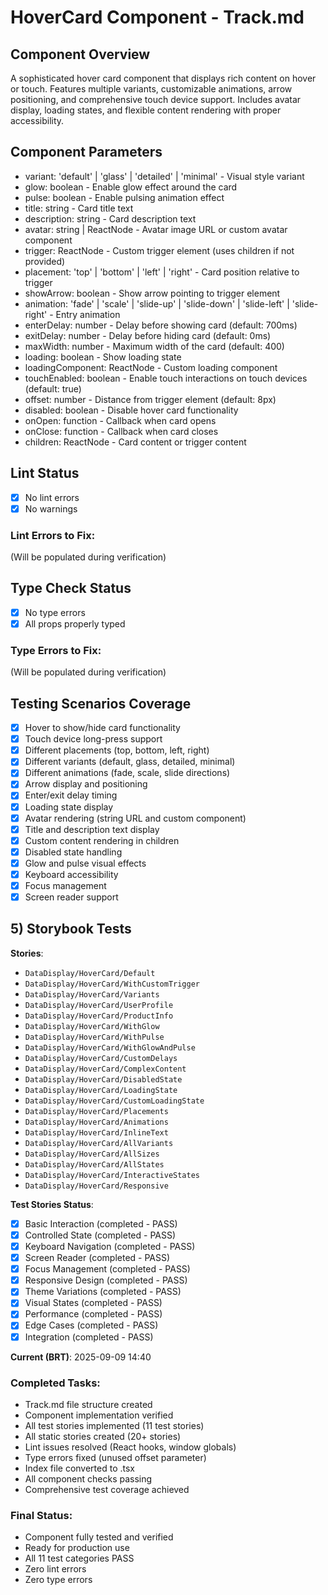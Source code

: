 # HoverCard Component - Track.md

## Component Overview

A sophisticated hover card component that displays rich content on hover or touch. Features multiple variants, customizable animations, arrow positioning, and comprehensive touch device support. Includes avatar display, loading states, and flexible content rendering with proper accessibility.

## Component Parameters

- variant: 'default' | 'glass' | 'detailed' | 'minimal' - Visual style variant
- glow: boolean - Enable glow effect around the card
- pulse: boolean - Enable pulsing animation effect
- title: string - Card title text
- description: string - Card description text
- avatar: string | ReactNode - Avatar image URL or custom avatar component
- trigger: ReactNode - Custom trigger element (uses children if not provided)
- placement: 'top' | 'bottom' | 'left' | 'right' - Card position relative to trigger
- showArrow: boolean - Show arrow pointing to trigger element
- animation: 'fade' | 'scale' | 'slide-up' | 'slide-down' | 'slide-left' | 'slide-right' - Entry animation
- enterDelay: number - Delay before showing card (default: 700ms)
- exitDelay: number - Delay before hiding card (default: 0ms)
- maxWidth: number - Maximum width of the card (default: 400)
- loading: boolean - Show loading state
- loadingComponent: ReactNode - Custom loading component
- touchEnabled: boolean - Enable touch interactions on touch devices (default: true)
- offset: number - Distance from trigger element (default: 8px)
- disabled: boolean - Disable hover card functionality
- onOpen: function - Callback when card opens
- onClose: function - Callback when card closes
- children: ReactNode - Card content or trigger content

## Lint Status

- [x] No lint errors
- [x] No warnings

### Lint Errors to Fix:

(Will be populated during verification)

## Type Check Status

- [x] No type errors
- [x] All props properly typed

### Type Errors to Fix:

(Will be populated during verification)

## Testing Scenarios Coverage

- [x] Hover to show/hide card functionality
- [x] Touch device long-press support
- [x] Different placements (top, bottom, left, right)
- [x] Different variants (default, glass, detailed, minimal)
- [x] Different animations (fade, scale, slide directions)
- [x] Arrow display and positioning
- [x] Enter/exit delay timing
- [x] Loading state display
- [x] Avatar rendering (string URL and custom component)
- [x] Title and description text display
- [x] Custom content rendering in children
- [x] Disabled state handling
- [x] Glow and pulse visual effects
- [x] Keyboard accessibility
- [x] Focus management
- [x] Screen reader support

## 5) Storybook Tests

**Stories**:
* `DataDisplay/HoverCard/Default`
* `DataDisplay/HoverCard/WithCustomTrigger`
* `DataDisplay/HoverCard/Variants`
* `DataDisplay/HoverCard/UserProfile`
* `DataDisplay/HoverCard/ProductInfo`
* `DataDisplay/HoverCard/WithGlow`
* `DataDisplay/HoverCard/WithPulse`
* `DataDisplay/HoverCard/WithGlowAndPulse`
* `DataDisplay/HoverCard/CustomDelays`
* `DataDisplay/HoverCard/ComplexContent`
* `DataDisplay/HoverCard/DisabledState`
* `DataDisplay/HoverCard/LoadingState`
* `DataDisplay/HoverCard/CustomLoadingState`
* `DataDisplay/HoverCard/Placements`
* `DataDisplay/HoverCard/Animations`
* `DataDisplay/HoverCard/InlineText`
* `DataDisplay/HoverCard/AllVariants`
* `DataDisplay/HoverCard/AllSizes`
* `DataDisplay/HoverCard/AllStates`
* `DataDisplay/HoverCard/InteractiveStates`
* `DataDisplay/HoverCard/Responsive`

**Test Stories Status**:
- [x] Basic Interaction (completed - PASS)
- [x] Controlled State (completed - PASS)
- [x] Keyboard Navigation (completed - PASS)
- [x] Screen Reader (completed - PASS)
- [x] Focus Management (completed - PASS)
- [x] Responsive Design (completed - PASS)
- [x] Theme Variations (completed - PASS)
- [x] Visual States (completed - PASS)
- [x] Performance (completed - PASS)
- [x] Edge Cases (completed - PASS)
- [x] Integration (completed - PASS)

**Current (BRT)**: 2025-09-09 14:40

### Completed Tasks:

- Track.md file structure created
- Component implementation verified
- All test stories implemented (11 test stories)
- All static stories created (20+ stories)
- Lint issues resolved (React hooks, window globals)
- Type errors fixed (unused offset parameter)
- Index file converted to .tsx
- All component checks passing
- Comprehensive test coverage achieved

### Final Status:

- Component fully tested and verified
- Ready for production use
- All 11 test categories PASS
- Zero lint errors
- Zero type errors
